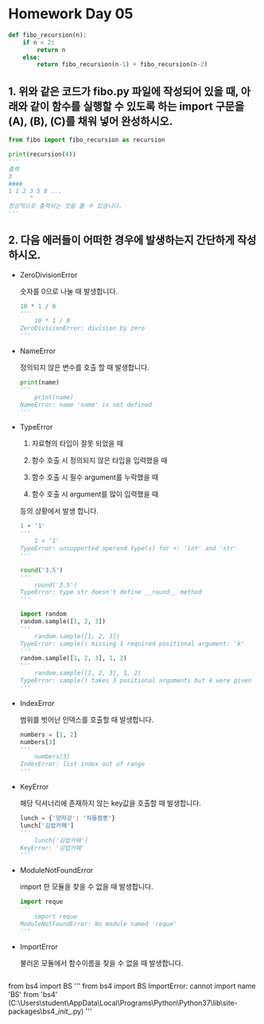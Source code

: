 # Homework Day 05

```python
def fibo_recursion(n):
    if n < 2:
        return n
    else:
        return fibo_recursion(n-1) + fibo_recursion(n-2)

```

## 1. 위와 같은 코드가 fibo.py 파일에 작성되어 있을 때, 아래와 같이 함수를 실행할 수 있도록 하는 import 구문을 (A), (B), (C)를 채워 넣어 완성하시오.

```python
from fibo import fibo_recursion as recursion

print(recursion(4))
'''
출력
3
####
1 1 2 3 5 8 ...
      ^
정상적으로 출력되는 것을 볼 수 있습니다.
'''
```

## 2. 다음 에러들이 어떠한 경우에 발생하는지 간단하게 작성하시오.

- ZeroDivisionError

  숫자를 0으로 나눌 때 발생합니다.

  ```python
  10 * 1 / 0
  '''
      10 * 1 / 0
  ZeroDivisionError: division by zero
  '''
  ```
  
- NameError

  정의되지 않은 변수를 호출 할 때 발생합니다.

  ```python
  print(name)
  '''
      print(name)
  NameError: name 'name' is not defined
  '''
  ```

  

- TypeError

  1) 자료형의 타입이 잘못 되었을 때

  2) 함수 호출 시 정의되지 않은 타입을 입력했을 때

  3) 함수 호출 시 필수 argument를 누락했을 때

  4) 함수 호출 시 argument를 많이 입력했을 때

  등의 상황에서 발생 합니다.

  ```python
  1 + '1'
  '''
      1 + '1'
  TypeError: unsupported operand type(s) for +: 'int' and 'str'
  '''
  
  round('3.5')
  '''
      round('3.5')
  TypeError: type str doesn't define __round__ method
  '''
  
  import random
  random.sample([1, 2, 3])
  '''
      random.sample([1, 2, 3])
  TypeError: sample() missing 1 required positional argument: 'k'
  '''
  random.sample([1, 2, 3], 1, 2)
  '''
      random.sample([1, 2, 3], 1, 2)
  TypeError: sample() takes 3 positional arguments but 4 were given
  '''
  ```

  

- IndexError

  범위를 벗어난 인덱스를 호출할 때 발생합니다.

  ```python
  numbers = [1, 2]
  numbers[3]
  '''
      numbers[3]
  IndexError: list index out of range
  '''
  ```

  

- KeyError

  해당 딕셔너리에 존재하지 않는 key값을 호출할 때 발생합니다.

  ```python
  lunch = {'양자강': '차돌짬뽕'}
  lunch['김밥카페']
  '''
      lunch['김밥카페']
  KeyError: '김밥카페'
  '''
  ```

  

- ModuleNotFoundError

  import 한 모듈을 찾을 수 없을 때 발생합니다.

  ```python
  import reque
  '''
      import reque
  ModuleNotFoundError: No module named 'reque'
  '''
  ```
  

  
- ImportError

  불러온 모듈에서 함수이름을 찾을 수 없을 때 발생합니다.
  
  ```python
from bs4 import BS
  '''
      from bs4 import BS
  ImportError: cannot import name 'BS' from 'bs4' (C:\Users\student\AppData\Local\Programs\Python\Python37\lib\site-packages\bs4\__init__.py)
  '''
  ```
  
  
